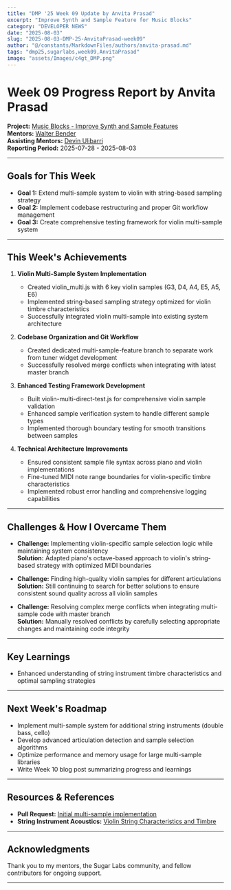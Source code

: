 ```yaml
---
title: "DMP '25 Week 09 Update by Anvita Prasad"
excerpt: "Improve Synth and Sample Feature for Music Blocks"
category: "DEVELOPER NEWS"
date: "2025-08-03"
slug: "2025-08-03-DMP-25-AnvitaPrasad-week09"
author: "@/constants/MarkdownFiles/authors/anvita-prasad.md"
tags: "dmp25,sugarlabs,week09,AnvitaPrasad"
image: "assets/Images/c4gt_DMP.png"
---
```


<!-- markdownlint-disable -->

# Week 09 Progress Report by Anvita Prasad

**Project:** [Music Blocks - Improve Synth and Sample Features](https://github.com/sugarlabs/musicblocks/issues/4539)  
**Mentors:** [Walter Bender](https://github.com/walterbender)  
**Assisting Mentors:** [Devin Ulibarri](https://github.com/pikurasa)  
**Reporting Period:** 2025-07-28 - 2025-08-03  

---

## Goals for This Week
- **Goal 1:** Extend multi-sample system to violin with string-based sampling strategy
- **Goal 2:** Implement codebase restructuring and proper Git workflow management
- **Goal 3:** Create comprehensive testing framework for violin multi-sample system

---

## This Week's Achievements

1. **Violin Multi-Sample System Implementation**
   - Created violin_multi.js with 6 key violin samples (G3, D4, A4, E5, A5, E6)
   - Implemented string-based sampling strategy optimized for violin timbre characteristics
   - Successfully integrated violin multi-sample into existing system architecture

2. **Codebase Organization and Git Workflow**
   - Created dedicated multi-sample-feature branch to separate work from tuner widget development
   - Successfully resolved merge conflicts when integrating with latest master branch

3. **Enhanced Testing Framework Development**
   - Built violin-multi-direct-test.js for comprehensive violin sample validation
   - Enhanced sample verification system to handle different sample types
   - Implemented thorough boundary testing for smooth transitions between samples

4. **Technical Architecture Improvements**
   - Ensured consistent sample file syntax across piano and violin implementations
   - Fine-tuned MIDI note range boundaries for violin-specific timbre characteristics
   - Implemented robust error handling and comprehensive logging capabilities

---

## Challenges & How I Overcame Them

- **Challenge:** Implementing violin-specific sample selection logic while maintaining system consistency  
  **Solution:** Adapted piano's octave-based approach to violin's string-based strategy with optimized MIDI boundaries

- **Challenge:** Finding high-quality violin samples for different articulations 
  **Solution:** Still continuing to search for better solutions to ensure consistent sound quality across all violin samples

- **Challenge:** Resolving complex merge conflicts when integrating multi-sample code with master branch  
  **Solution:** Manually resolved conflicts by carefully selecting appropriate changes and maintaining code integrity

---

## Key Learnings
- Enhanced understanding of string instrument timbre characteristics and optimal sampling strategies

---

## Next Week's Roadmap
- Implement multi-sample system for additional string instruments (double bass, cello)
- Develop advanced articulation detection and sample selection algorithms
- Optimize performance and memory usage for large multi-sample libraries
- Write Week 10 blog post summarizing progress and learnings

---

## Resources & References
- **Pull Request:** [Initial multi-sample implementation](https://github.com/sugarlabs/musicblocks/pull/4738)
- **String Instrument Acoustics:** [Violin String Characteristics and Timbre](https://www.violinist.com/blog/laurie/20145/28087/)

---

## Acknowledgments
Thank you to my mentors, the Sugar Labs community, and fellow contributors for ongoing support.

---

